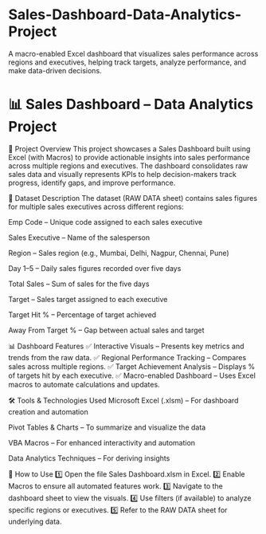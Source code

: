 # Sales-Dashboard-Data-Analytics-Project
A macro-enabled Excel dashboard that visualizes sales performance across regions and executives, helping track targets, analyze performance, and make data-driven decisions.


# 📊 Sales Dashboard – Data Analytics Project
📌 Project Overview
This project showcases a Sales Dashboard built using Excel (with Macros) to provide actionable insights into sales performance across multiple regions and executives. The dashboard consolidates raw sales data and visually represents KPIs to help decision-makers track progress, identify gaps, and improve performance.

📂 Dataset Description
The dataset (RAW DATA sheet) contains sales figures for multiple sales executives across different regions:

Emp Code – Unique code assigned to each sales executive

Sales Executive – Name of the salesperson

Region – Sales region (e.g., Mumbai, Delhi, Nagpur, Chennai, Pune)

Day 1–5 – Daily sales figures recorded over five days

Total Sales – Sum of sales for the five days

Target – Sales target assigned to each executive

Target Hit % – Percentage of target achieved

Away From Target % – Gap between actual sales and target

📊 Dashboard Features
✅ Interactive Visuals – Presents key metrics and trends from the raw data.
✅ Regional Performance Tracking – Compares sales across multiple regions.
✅ Target Achievement Analysis – Displays % of targets hit by each executive.
✅ Macro-enabled Dashboard – Uses Excel macros to automate calculations and updates.

🛠 Tools & Technologies Used
Microsoft Excel (.xlsm) – For dashboard creation and automation

Pivot Tables & Charts – To summarize and visualize the data

VBA Macros – For enhanced interactivity and automation

Data Analytics Techniques – For deriving insights

🚀 How to Use
1️⃣ Open the file Sales Dashboard.xlsm in Excel.
2️⃣ Enable Macros to ensure all automated features work.
3️⃣ Navigate to the dashboard sheet to view the visuals.
4️⃣ Use filters (if available) to analyze specific regions or executives.
5️⃣ Refer to the RAW DATA sheet for underlying data.
